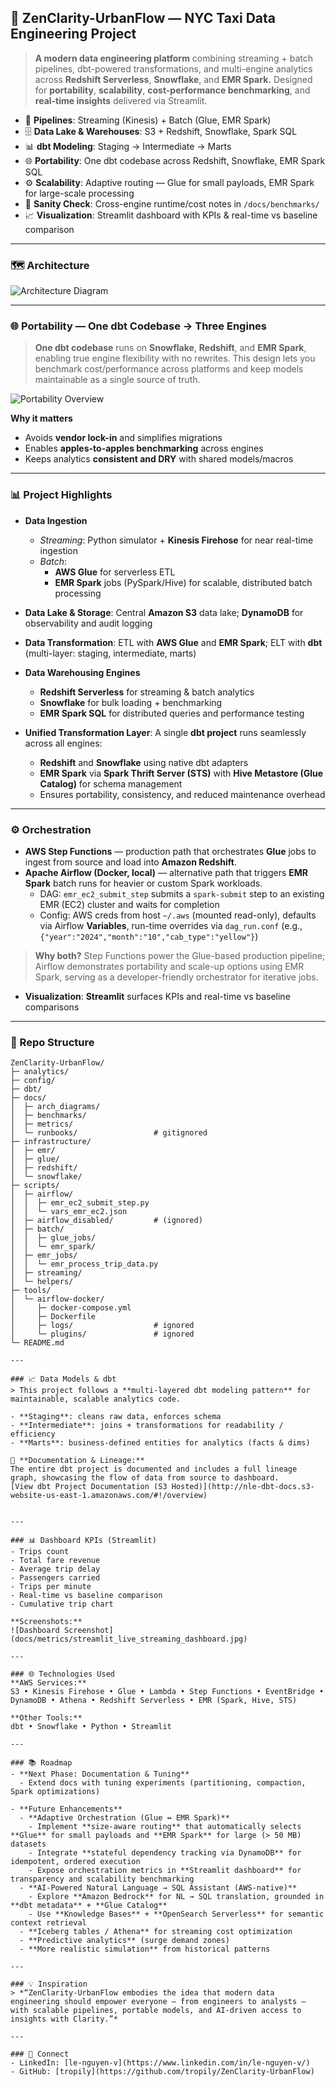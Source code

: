 ## 🌆 ZenClarity-UrbanFlow — NYC Taxi Data Engineering Project
> **A modern data engineering platform** combining streaming + batch pipelines, dbt-powered transformations, and multi-engine analytics across **Redshift Serverless**, **Snowflake**, and **EMR Spark.**
> Designed for **portability**, **scalability**, **cost-performance benchmarking**, and **real-time insights** delivered via Streamlit.

- 🚖 **Pipelines**: Streaming (Kinesis) + Batch (Glue, EMR Spark)
- 🗄️ **Data Lake & Warehouses**: S3 + Redshift, Snowflake, Spark SQL
- 📊 **dbt Modeling**: Staging → Intermediate → Marts
- 🌐 **Portability**: One dbt codebase across Redshift, Snowflake, EMR Spark SQL
- ⚙️ **Scalability**: Adaptive routing — Glue for small payloads, EMR Spark for large-scale processing
- 🧪 **Sanity Check**: Cross-engine runtime/cost notes in `/docs/benchmarks/`
- 📈 **Visualization**: Streamlit dashboard with KPIs & real-time vs baseline comparison

---

### 🗺️ Architecture
![Architecture Diagram](docs/arch_diagrams/ZenClarity-UrbanFlow_architecture.jpg)

---

### 🌐 Portability — One dbt Codebase → Three Engines
> **One dbt codebase** runs on **Snowflake**, **Redshift**, and **EMR Spark**, enabling true engine flexibility with no rewrites.
> This design lets you benchmark cost/performance across platforms and keep models maintainable as a single source of truth.

![Portability Overview](docs/arch_diagrams/portability_overview.jpg)

**Why it matters**
- Avoids **vendor lock-in** and simplifies migrations
- Enables **apples-to-apples benchmarking** across engines
- Keeps analytics **consistent and DRY** with shared models/macros

---

### 📊 Project Highlights
- **Data Ingestion**
  - *Streaming*: Python simulator + **Kinesis Firehose** for near real-time ingestion
  - *Batch*:
    - **AWS Glue** for serverless ETL
    - **EMR Spark** jobs (PySpark/Hive) for scalable, distributed batch processing

- **Data Lake & Storage**: Central **Amazon S3** data lake; **DynamoDB** for observability and audit logging

- **Data Transformation**: ETL with **AWS Glue** and **EMR Spark**; ELT with **dbt** (multi-layer: staging, intermediate, marts)

- **Data Warehousing Engines**
  - **Redshift Serverless** for streaming & batch analytics
  - **Snowflake** for bulk loading + benchmarking
  - **EMR Spark SQL** for distributed queries and performance testing

- **Unified Transformation Layer**: A single **dbt project** runs seamlessly across all engines:
  - **Redshift** and **Snowflake** using native dbt adapters
  - **EMR Spark** via **Spark Thrift Server (STS)** with **Hive Metastore (Glue Catalog)** for schema management
  - Ensures portability, consistency, and reduced maintenance overhead

---

### ⚙️ Orchestration
- **AWS Step Functions** — production path that orchestrates **Glue** jobs to ingest from source and load into **Amazon Redshift**.
- **Apache Airflow (Docker, local)** — alternative path that triggers **EMR Spark** batch runs for heavier or custom Spark workloads.
  - DAG: `emr_ec2_submit_step` submits a `spark-submit` step to an existing EMR (EC2) cluster and waits for completion
  - Config: AWS creds from host `~/.aws` (mounted read-only), defaults via Airflow **Variables**, run-time overrides via `dag_run.conf` (e.g., `{"year":"2024","month":"10","cab_type":"yellow"}`)

> **Why both?** Step Functions power the Glue-based production pipeline; Airflow demonstrates portability and scale-up options using EMR Spark, serving as a developer-friendly orchestrator for iterative jobs.

- **Visualization**: **Streamlit** surfaces KPIs and real-time vs baseline comparisons

---

### 📂 Repo Structure
```text
ZenClarity-UrbanFlow/
├─ analytics/
├─ config/
├─ dbt/
├─ docs/
│  ├─ arch_diagrams/
│  ├─ benchmarks/
│  ├─ metrics/
│  └─ runbooks/                 # gitignored
├─ infrastructure/
│  ├─ emr/
│  ├─ glue/
│  ├─ redshift/
│  └─ snowflake/
├─ scripts/
│  ├─ airflow/
│  │  ├─ emr_ec2_submit_step.py
│  │  └─ vars_emr_ec2.json
│  ├─ airflow_disabled/         # (ignored)
│  ├─ batch/
│  │  ├─ glue_jobs/
│  │  └─ emr_spark/
│  ├─ emr_jobs/
│  │  └─ emr_process_trip_data.py
│  ├─ streaming/
│  └─ helpers/
├─ tools/
│  └─ airflow-docker/
│     ├─ docker-compose.yml
│     ├─ Dockerfile
│     ├─ logs/                  # ignored
│     └─ plugins/               # ignored
└─ README.md

---

### 📈 Data Models & dbt
> This project follows a **multi-layered dbt modeling pattern** for maintainable, scalable analytics code.

- **Staging**: cleans raw data, enforces schema
- **Intermediate**: joins + transformations for readability / efficiency
- **Marts**: business-defined entities for analytics (facts & dims)

📑 **Documentation & Lineage:**
The entire dbt project is documented and includes a full lineage graph, showcasing the flow of data from source to dashboard.
[View dbt Project Documentation (S3 Hosted)](http://nle-dbt-docs.s3-website-us-east-1.amazonaws.com/#!/overview)


---

### 📊 Dashboard KPIs (Streamlit)
- Trips count
- Total fare revenue
- Average trip delay
- Passengers carried
- Trips per minute
- Real-time vs baseline comparison
- Cumulative trip chart

**Screenshots:**
![Dashboard Screenshot](docs/metrics/streamlit_live_streaming_dashboard.jpg)

---

### 🌐 Technologies Used
**AWS Services:**
S3 • Kinesis Firehose • Glue • Lambda • Step Functions • EventBridge • DynamoDB • Athena • Redshift Serverless • EMR (Spark, Hive, STS)

**Other Tools:**
dbt • Snowflake • Python • Streamlit

---

### 📚 Roadmap
- **Next Phase: Documentation & Tuning**
  - Extend docs with tuning experiments (partitioning, compaction, Spark optimizations)

- **Future Enhancements**
  - **Adaptive Orchestration (Glue ↔ EMR Spark)**
    - Implement **size-aware routing** that automatically selects **Glue** for small payloads and **EMR Spark** for large (> 50 MB) datasets
    - Integrate **stateful dependency tracking via DynamoDB** for idempotent, ordered execution
    - Expose orchestration metrics in **Streamlit dashboard** for transparency and scalability benchmarking
  - **AI-Powered Natural Language → SQL Assistant (AWS-native)**
    - Explore **Amazon Bedrock** for NL → SQL translation, grounded in **dbt metadata** + **Glue Catalog**
    - Use **Knowledge Bases** + **OpenSearch Serverless** for semantic context retrieval
  - **Iceberg tables / Athena** for streaming cost optimization
  - **Predictive analytics** (surge demand zones)
  - **More realistic simulation** from historical patterns

---

### 💡 Inspiration
> *“ZenClarity-UrbanFlow embodies the idea that modern data engineering should empower everyone — from engineers to analysts — with scalable pipelines, portable models, and AI-driven access to insights with Clarity.”*

---

### 🔗 Connect
- LinkedIn: [le-nguyen-v](https://www.linkedin.com/in/le-nguyen-v/)
- GitHub: [tropily](https://github.com/tropily/ZenClarity-UrbanFlow)
